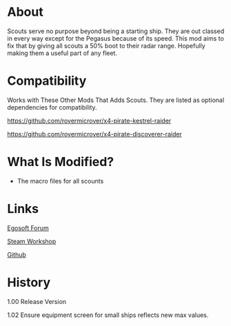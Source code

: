 # About

Scouts serve no purpose beyond being a starting ship. They are out classed in every way except for the Pegasus because of its speed. This mod aims to fix that by giving all scouts a 50% boot to their radar range. Hopefully making them a useful part of any fleet.

# Compatibility

Works with These Other Mods That Adds Scouts. They are listed as optional dependencies for compatibility.

https://github.com/rovermicrover/x4-pirate-kestrel-raider

https://github.com/rovermicrover/x4-pirate-discoverer-raider

# What Is Modified?

* The macro files for all scounts

# Links

[Egosoft Forum](https://forum.egosoft.com/viewtopic.php?f=181&t=419683)

[Steam Workshop](https://steamcommunity.com/sharedfiles/filedetails/?id=1902196111)

[Github](https://github.com/rovermicrover/x4-improvedscouts)

# History

1.00 Release Version

1.02 Ensure equipment screen for small ships reflects new max values.